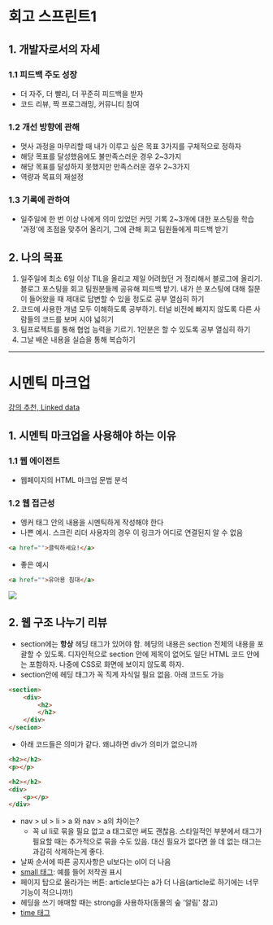 # 회고 스프린트1
## 1. 개발자로서의 자세
### 1.1 피드백 주도 성장
* 더 자주, 더 빨리, 더 꾸준히 피드백을 받자
* 코드 리뷰, 짝 프로그래밍, 커뮤니티 참여
### 1.2 개선 방향에 관해
* 멋사 과정을 마무리할 때 내가 이루고 싶은 목표 3가지를 구체적으로 정하자
* 해당 목표를 달성했음에도 불만족스러운 경우 2~3가지
* 해당 목표를 달성하지 못했지만 만족스러운 경우 2~3가지
* 역량과 목표의 재설정
### 1.3 기록에 관하여
* 일주일에 한 번 이상 나에게 의미 있었던 커밋 기록 2~3개에 대한 포스팅을 학습 '과정'에 초점을 맞추어 올리기, 그에 관해 회고 팀원들에게 피드백 받기
## 2. 나의 목표
1. 일주일에 최소 6일 이상 TIL을 올리고 제일 어려웠던 거 정리해서 블로그에 올리기. 블로그 포스팅을 회고 팀원분들께 공유해 피드백 받기. 내가 쓴 포스팅에 대해 질문이 들어왔을 때 제대로 답변할 수 있을 정도로 공부 열심히 하기
2. 코드에 사용한 개념 모두 이해하도록 공부하기. 터널 비전에 빠지지 않도록 다른 사람들의 코드를 보며 시야 넓히기
3. 팀프로젝트를 통해 협업 능력을 기르기. 1인분은 할 수 있도록 공부 열심히 하기
4. 그날 배운 내용을 실습을 통해 복습하기
---
# 시멘틱 마크업
[강의 추천, Linked data](https://www.youtube.com/watch?v=OM6XIICm_qo&t=332s)
## 1. 시멘틱 마크업을 사용해야 하는 이유
### 1.1 웹 에이전트
* 웹페이지의 HTML 마크업 문법 분석
### 1.2 웹 접근성
* 엥커 태그 안의 내용을 시멘틱하게 작성해야 한다
* 나쁜 예시. 스크린 리더 사용자의 경우 이 링크가 어디로 연결된지 알 수 없음
```html
<a href="">클릭하세요!</a>
```
* 좋은 예시
```html
<a href="">유아용 침대</a>
```
![](https://velog.velcdn.com/images/raontt2285/post/18bee7ef-e66c-4e47-a560-980296c399a9/image.png)
## 2. 웹 구조 나누기 리뷰
* section에는 **항상** 헤딩 태그가 있어야 함. 헤딩의 내용은 section 전체의 내용을 포괄할 수 있도록. 디자인적으로 section 안에 제목이 없어도 일단 HTML 코드 안에는 포함하자. 나중에 CSS로 화면에 보이지 않도록 하자.
* section안에 헤딩 태그가 꼭 직계 자식일 필요 없음. 아래 코드도 가능
```html
<section>
    <div>
        <h2>
        </h2>
    </div>
</secion>
```
* 아래 코드들은 의미가 같다. 왜냐하면 div가 의미가 없으니까
```html
<h2></h2>
<p></p>
```
```html
<h2></h2>
<div>
    <p></p>
</div>
```
* nav > ul > li > a 와 nav > a의 차이는?
    * 꼭 ul li로 묶을 필요 없고 a 태그로만 써도 괜찮음. 스타일적인 부분에서 태그가 필요할 때는 추가적으로 묶을 수도 있음. 대신 필요가 없다면 쓸 데 없는 태그는 과감히 삭제하는게 좋다.
* 날짜 순서에 따른 공지사항은 ul보다는 ol이 더 나음
* [small 태그](https://www.w3schools.com/TAGS/tag_small.asp): 예를 들어 저작권 표시
* 페이지 탑으로 올라가는 버튼: article보다는 a가 더 나음(article로 하기에는 너무 기능이 적으니까!)
* 헤딩을 쓰기 애매할 때는 strong을 사용하자(동물의 숲 '알림' 참고)
* [time 태그](https://www.w3schools.com/tags/tag_time.asp)



